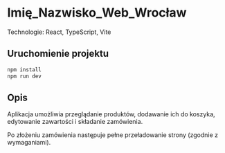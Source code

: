 # Imię_Nazwisko_Web_Wrocław

Technologie: React, TypeScript, Vite

## Uruchomienie projektu

```bash
npm install
npm run dev
```

## Opis

Aplikacja umożliwia przeglądanie produktów, dodawanie ich do koszyka, edytowanie zawartości i składanie zamówienia.

Po złożeniu zamówienia następuje pełne przeładowanie strony (zgodnie z wymaganiami).